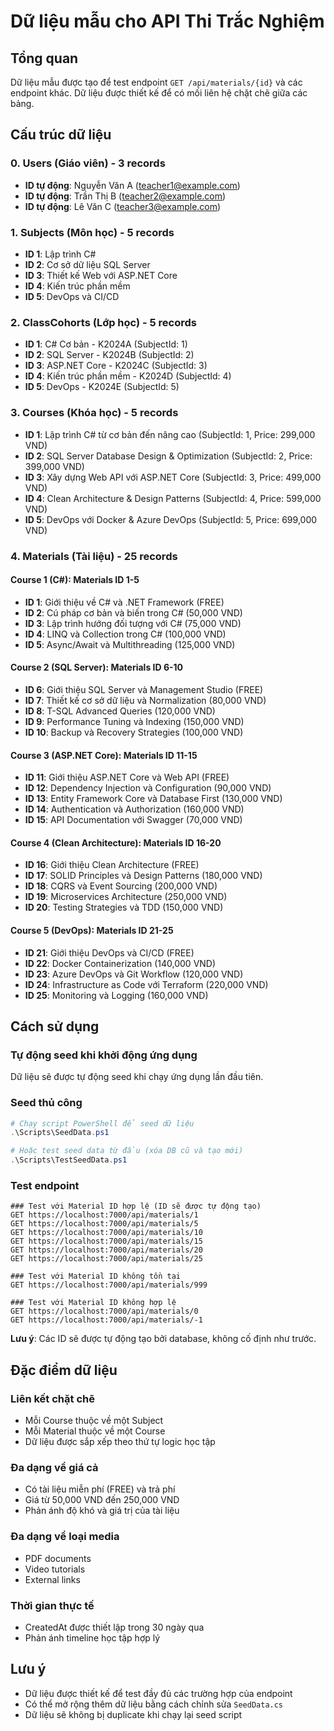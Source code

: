 # Dữ liệu mẫu cho API Thi Trắc Nghiệm

## Tổng quan

Dữ liệu mẫu được tạo để test endpoint `GET /api/materials/{id}` và các endpoint khác. Dữ liệu được thiết kế để có mối liên hệ chặt chẽ giữa các bảng.

## Cấu trúc dữ liệu

### 0. Users (Giáo viên) - 3 records

- **ID tự động**: Nguyễn Văn A (teacher1@example.com)
- **ID tự động**: Trần Thị B (teacher2@example.com)
- **ID tự động**: Lê Văn C (teacher3@example.com)

### 1. Subjects (Môn học) - 5 records

- **ID 1**: Lập trình C#
- **ID 2**: Cơ sở dữ liệu SQL Server
- **ID 3**: Thiết kế Web với ASP.NET Core
- **ID 4**: Kiến trúc phần mềm
- **ID 5**: DevOps và CI/CD

### 2. ClassCohorts (Lớp học) - 5 records

- **ID 1**: C# Cơ bản - K2024A (SubjectId: 1)
- **ID 2**: SQL Server - K2024B (SubjectId: 2)
- **ID 3**: ASP.NET Core - K2024C (SubjectId: 3)
- **ID 4**: Kiến trúc phần mềm - K2024D (SubjectId: 4)
- **ID 5**: DevOps - K2024E (SubjectId: 5)

### 3. Courses (Khóa học) - 5 records

- **ID 1**: Lập trình C# từ cơ bản đến nâng cao (SubjectId: 1, Price: 299,000 VND)
- **ID 2**: SQL Server Database Design & Optimization (SubjectId: 2, Price: 399,000 VND)
- **ID 3**: Xây dựng Web API với ASP.NET Core (SubjectId: 3, Price: 499,000 VND)
- **ID 4**: Clean Architecture & Design Patterns (SubjectId: 4, Price: 599,000 VND)
- **ID 5**: DevOps với Docker & Azure DevOps (SubjectId: 5, Price: 699,000 VND)

### 4. Materials (Tài liệu) - 25 records

#### Course 1 (C#): Materials ID 1-5

- **ID 1**: Giới thiệu về C# và .NET Framework (FREE)
- **ID 2**: Cú pháp cơ bản và biến trong C# (50,000 VND)
- **ID 3**: Lập trình hướng đối tượng với C# (75,000 VND)
- **ID 4**: LINQ và Collection trong C# (100,000 VND)
- **ID 5**: Async/Await và Multithreading (125,000 VND)

#### Course 2 (SQL Server): Materials ID 6-10

- **ID 6**: Giới thiệu SQL Server và Management Studio (FREE)
- **ID 7**: Thiết kế cơ sở dữ liệu và Normalization (80,000 VND)
- **ID 8**: T-SQL Advanced Queries (120,000 VND)
- **ID 9**: Performance Tuning và Indexing (150,000 VND)
- **ID 10**: Backup và Recovery Strategies (100,000 VND)

#### Course 3 (ASP.NET Core): Materials ID 11-15

- **ID 11**: Giới thiệu ASP.NET Core và Web API (FREE)
- **ID 12**: Dependency Injection và Configuration (90,000 VND)
- **ID 13**: Entity Framework Core và Database First (130,000 VND)
- **ID 14**: Authentication và Authorization (160,000 VND)
- **ID 15**: API Documentation với Swagger (70,000 VND)

#### Course 4 (Clean Architecture): Materials ID 16-20

- **ID 16**: Giới thiệu Clean Architecture (FREE)
- **ID 17**: SOLID Principles và Design Patterns (180,000 VND)
- **ID 18**: CQRS và Event Sourcing (200,000 VND)
- **ID 19**: Microservices Architecture (250,000 VND)
- **ID 20**: Testing Strategies và TDD (150,000 VND)

#### Course 5 (DevOps): Materials ID 21-25

- **ID 21**: Giới thiệu DevOps và CI/CD (FREE)
- **ID 22**: Docker Containerization (140,000 VND)
- **ID 23**: Azure DevOps và Git Workflow (120,000 VND)
- **ID 24**: Infrastructure as Code với Terraform (220,000 VND)
- **ID 25**: Monitoring và Logging (160,000 VND)

## Cách sử dụng

### Tự động seed khi khởi động ứng dụng

Dữ liệu sẽ được tự động seed khi chạy ứng dụng lần đầu tiên.

### Seed thủ công

```powershell
# Chạy script PowerShell để seed dữ liệu
.\Scripts\SeedData.ps1

# Hoặc test seed data từ đầu (xóa DB cũ và tạo mới)
.\Scripts\TestSeedData.ps1
```

### Test endpoint

```http
### Test với Material ID hợp lệ (ID sẽ được tự động tạo)
GET https://localhost:7000/api/materials/1
GET https://localhost:7000/api/materials/5
GET https://localhost:7000/api/materials/10
GET https://localhost:7000/api/materials/15
GET https://localhost:7000/api/materials/20
GET https://localhost:7000/api/materials/25

### Test với Material ID không tồn tại
GET https://localhost:7000/api/materials/999

### Test với Material ID không hợp lệ
GET https://localhost:7000/api/materials/0
GET https://localhost:7000/api/materials/-1
```

**Lưu ý**: Các ID sẽ được tự động tạo bởi database, không cố định như trước.

## Đặc điểm dữ liệu

### Liên kết chặt chẽ

- Mỗi Course thuộc về một Subject
- Mỗi Material thuộc về một Course
- Dữ liệu được sắp xếp theo thứ tự logic học tập

### Đa dạng về giá cả

- Có tài liệu miễn phí (FREE) và trả phí
- Giá từ 50,000 VND đến 250,000 VND
- Phản ánh độ khó và giá trị của tài liệu

### Đa dạng về loại media

- PDF documents
- Video tutorials
- External links

### Thời gian thực tế

- CreatedAt được thiết lập trong 30 ngày qua
- Phản ánh timeline học tập hợp lý

## Lưu ý

- Dữ liệu được thiết kế để test đầy đủ các trường hợp của endpoint
- Có thể mở rộng thêm dữ liệu bằng cách chỉnh sửa `SeedData.cs`
- Dữ liệu sẽ không bị duplicate khi chạy lại seed script
